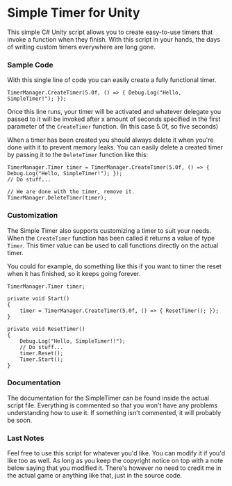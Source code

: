 # Simple Timer for Unity
This simple C# Unity script allows you to create easy-to-use timers that invoke a function when they finish.
With this script in your hands, the days of writing custom timers everywhere are long gone.

### Sample Code
With this single line of code you can easily create a fully functional timer.
```
TimerManager.CreateTimer(5.0f, () => { Debug.Log("Hello, SimpleTimer!"); });
```
Once this line runs, your timer will be activated and whatever delegate you passed to it will be invoked after x amount of seconds specified in the first parameter of the `CreateTimer` function. (In this case 5.0f, so five seconds)

When a timer has been created you should always delete it when you're done with it to prevent memory leaks.
You can easily delete a created timer by passing it to the `DeleteTimer` function like this:
```
TimerManager.Timer timer = TimerManager.CreateTimer(5.0f, () => { Debug.Log("Hello, SimpleTimer!"); });
// Do stuff...

// We are done with the timer, remove it.
TimerManager.DeleteTimer(timer);
```

### Customization
The Simple Timer also supports customizing a timer to suit your needs.
When the `CreateTimer` function has been called it returns a value of type `Timer`.
This timer value can be used to call functions directly on the actual timer.

You could for example, do something like this if you want to timer the reset when it has finished, so it keeps going forever.
```
TimerManager.Timer timer;

private void Start()
{
    timer = TimerManager.CreateTimer(5.0f, () => { ResetTimer(); });
}

private void ResetTimer()
{
    Debug.Log("Hello, SimpleTimer!!");
    // Do stuff...
    timer.Reset();
    Timer.Start();
}
```

### Documentation
The documentation for the SimpleTimer can be found inside the actual script file.
Everything is commented so that you won't have any problems understanding how to use it.
If something isn't commented, it will probably be soon.

### Last Notes
Feel free to use this script for whatever you'd like. You can modify it if you'd like too as well. As long as you keep the copyright notice on top with a note below saying that you modified it. There's however no need to credit me in the actual game or anything like that, just in the source code.
